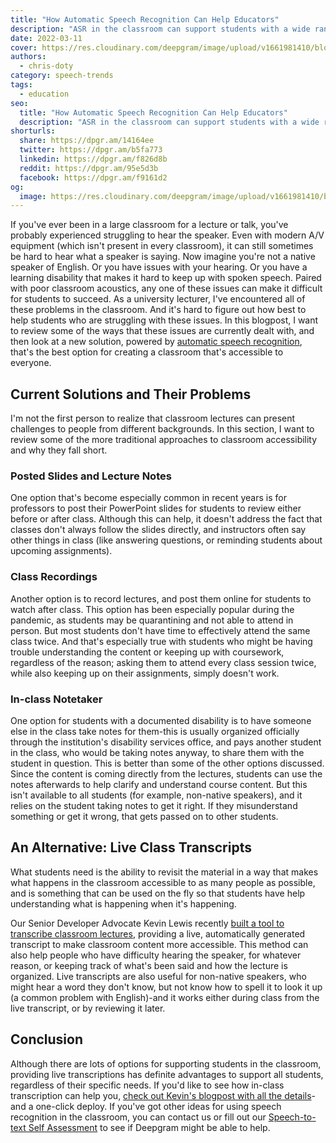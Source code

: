 ```yaml
---
title: "How Automatic Speech Recognition Can Help Educators"
description: "ASR in the classroom can support students with a wide range of learning needs. Learn how current tools are lacking and how ASR can help."
date: 2022-03-11
cover: https://res.cloudinary.com/deepgram/image/upload/v1661981410/blog/automatic-speech-recognition-education/How-ASR-can-help-educators-thumb-554x220%402x.png
authors:
  - chris-doty
category: speech-trends
tags:
  - education
seo:
  title: "How Automatic Speech Recognition Can Help Educators"
  description: "ASR in the classroom can support students with a wide range of learning needs. Learn how current tools are lacking and how ASR can help."
shorturls:
  share: https://dpgr.am/14164ee
  twitter: https://dpgr.am/b5fa773
  linkedin: https://dpgr.am/f826d8b
  reddit: https://dpgr.am/95e5d3b
  facebook: https://dpgr.am/f9161d2
og:
  image: https://res.cloudinary.com/deepgram/image/upload/v1661981410/blog/automatic-speech-recognition-education/How-ASR-can-help-educators-thumb-554x220%402x.png
---
```


If you've ever been in a large classroom for a lecture or talk, you've probably experienced struggling to hear the speaker. Even with modern A/V equipment (which isn't present in every classroom), it can still sometimes be hard to hear what a speaker is saying. Now imagine you're not a native speaker of English. Or you have issues with your hearing. Or you have a learning disability that makes it hard to keep up with spoken speech. Paired with poor classroom acoustics, any one of these issues can make it difficult for students to succeed. As a university lecturer, I've encountered all of these problems in the classroom. And it's hard to figure out how best to help students who are struggling with these issues. In this blogpost, I want to review some of the ways that these issues are currently dealt with, and then look at a new solution, powered by [automatic speech recognition](https://sweet-pie-c52a63-blog.netlify.app/what-is-asr/), that's the best option for creating a classroom that's accessible to everyone.

## Current Solutions and Their Problems

I'm not the first person to realize that classroom lectures can present challenges to people from different backgrounds. In this section, I want to review some of the more traditional approaches to classroom accessibility and why they fall short.

### Posted Slides and Lecture Notes

One option that's become especially common in recent years is for professors to post their PowerPoint slides for students to review either before or after class. Although this can help, it doesn't address the fact that classes don't always follow the slides directly, and instructors often say other things in class (like answering questions, or reminding students about upcoming assignments).

### Class Recordings

Another option is to record lectures, and post them online for students to watch after class. This option has been especially popular during the pandemic, as students may be quarantining and not able to attend in person. But most students don't have time to effectively attend the same class twice. And that's especially true with students who might be having trouble understanding the content or keeping up with coursework, regardless of the reason; asking them to attend every class session twice, while also keeping up on their assignments, simply doesn't work.

### In-class Notetaker

One option for students with a documented disability is to have someone else in the class take notes for them-this is usually organized officially through the institution's disability services office, and pays another student in the class, who would be taking notes anyway, to share them with the student in question. This is better than some of the other options discussed. Since the content is coming directly from the lectures, students can use the notes afterwards to help clarify and understand course content. But this isn't available to all students (for example, non-native speakers), and it relies on the student taking notes to get it right. If they misunderstand something or get it wrong, that gets passed on to other students.

## An Alternative: Live Class Transcripts

What students need is the ability to revisit the material in a way that makes what happens in the classroom accessible to as many people as possible, and is something that can be used on the fly so that students have help understanding what is happening when it's happening. 

<WhitepaperPromo whitepaper="latest"></WhitepaperPromo>

Our Senior Developer Advocate Kevin Lewis recently [built a tool to transcribe classroom lectures](https://sweet-pie-c52a63-blog.netlify.app/classroom-captioner/), providing a live, automatically generated transcript to make classroom content more accessible. This method can also help people who have difficulty hearing the speaker, for whatever reason, or keeping track of what's been said and how the lecture is organized. Live transcripts are also useful for non-native speakers, who might hear a word they don't know, but not know how to spell it to look it up (a common problem with English)-and it works either during class from the live transcript, or by reviewing it later.

## Conclusion

Although there are lots of options for supporting students in the classroom, providing live transcriptions has definite advantages to support all students, regardless of their specific needs. If you'd like to see how in-class transcription can help you, [check out Kevin's blogpost with all the details](https://sweet-pie-c52a63-blog.netlify.app/classroom-captioner/)-and a one-click deploy. If you've got other ideas for using speech recognition in the classroom, you can contact us or fill out our [Speech-to-text Self Assessment](https://deepgram.typeform.com/to/d3zTk2eI) to see if Deepgram might be able to help.
